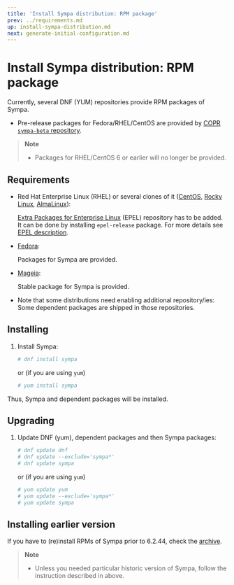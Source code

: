 ```yaml
---
title: 'Install Sympa distribution: RPM package'
prev: ../requirements.md
up: install-sympa-distribution.md
next: generate-initial-configuration.md
---
```


Install Sympa distribution: RPM package
=======================================

Currently, several DNF (YUM) repositories provide RPM packages of Sympa.

  * Pre-release packages for Fedora/RHEL/CentOS are provided by
    [COPR ``sympa-beta`` repository](https://copr.fedorainfracloud.org/coprs/xavierb/sympa-beta/).

> **Note**
>
>   * Packages for RHEL/CentOS 6 or earlier will no longer be provided.

Requirements
------------

  * Red Hat Enterprise Linux (RHEL) or several clones of it
    ([CentOS](https://www.centos.org/download/),
    [Rocky Linux](https://rockylinux.org/),
    [AlmaLinux](https://almalinux.org/)):

    [Extra Packages for Enterprise Linux](https://docs.fedoraproject.org/en-US/epel/)
    (EPEL) repository has to be added.  It can be done by installing ``epel-release``
    package.  For more details see
    [EPEL description](https://docs.fedoraproject.org/en-US/epel/#_quickstart).

  * [Fedora](https://getfedora.org/):

    Packages for Sympa are provided.

  * [Mageia](https://www.mageia.org/):

    Stable package for Sympa is provided.

  * Note that some distributions need enabling additional repository/ies:
    Some dependent packages are shipped in those repositories.

Installing
----------

  1. Install Sympa:
     ```bash
     # dnf install sympa
     ```
     or (if you are using `yum`)
     ```bash
     # yum install sympa
     ```

Thus, Sympa and dependent packages will be installed.

Upgrading
---------

  1. Update DNF (yum), dependent packages and then Sympa packages:
     ```bash
     # dnf update dnf
     # dnf update --exclude='sympa*'
     # dnf update sympa
     ```
     or (if you are using `yum`)
     ```bash
     # yum update yum
     # yum update --exclude='sympa*'
     # yum update sympa
     ```

Installing earlier version
--------------------------

If you have to (re)install RPMs of Sympa prior to 6.2.44, check the
[archive](http://assets.sympa.community/old-packages/).

> **Note**
>
>   * Unless you needed particular historic version of Sympa,
>     follow the instruction described in above.
